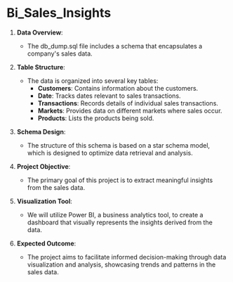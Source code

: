 # Bi_Sales_Insights

1. **Data Overview**: 
   - The db_dump.sql file includes a schema that encapsulates a company's sales data.

2. **Table Structure**: 
   - The data is organized into several key tables:
     - **Customers**: Contains information about the customers.
     - **Date**: Tracks dates relevant to sales transactions.
     - **Transactions**: Records details of individual sales transactions.
     - **Markets**: Provides data on different markets where sales occur.
     - **Products**: Lists the products being sold.

3. **Schema Design**: 
   - The structure of this schema is based on a star schema model, which is designed to optimize data retrieval and analysis.

4. **Project Objective**: 
   - The primary goal of this project is to extract meaningful insights from the sales data.

5. **Visualization Tool**: 
   - We will utilize Power BI, a business analytics tool, to create a dashboard that visually represents the insights derived from the data.

6. **Expected Outcome**: 
   - The project aims to facilitate informed decision-making through data visualization and analysis, showcasing trends and patterns in the sales data.
